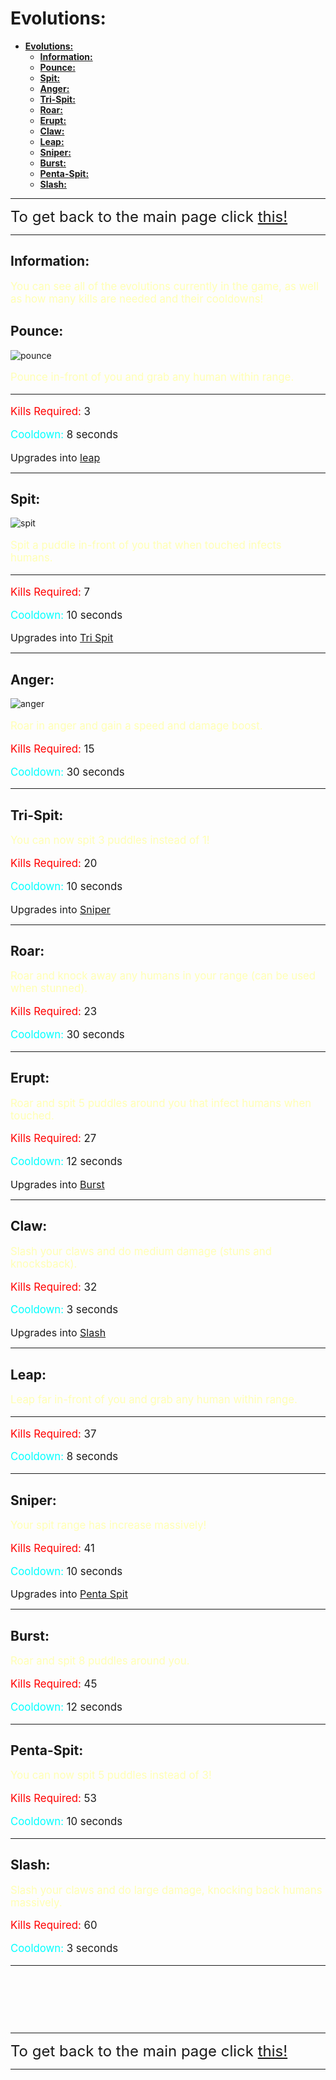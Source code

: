 # **Evolutions:**

- [**Evolutions:**](#evolutions)
  - [**Information:**](#information)
  - [**Pounce:**](#pounce)
  - [**Spit:**](#spit)
  - [**Anger:**](#anger)
  - [**Tri-Spit:**](#tri-spit)
  - [**Roar:**](#roar)
  - [**Erupt:**](#erupt)
  - [**Claw:**](#claw)
  - [**Leap:**](#leap)
  - [**Sniper:**](#sniper)
  - [**Burst:**](#burst)
  - [**Penta-Spit:**](#penta-spit)
  - [**Slash:**](#slash)

---

<font size="5">To get back to the main page click <a href="../Unstable-Labs">this!</a></font>

---

## **Information:**

<div style="font-size:120%;">
  <p><span style="color:rgb(255,255,180);">You can see all of the evolutions currently in the game, as well as how many kills are needed and their cooldowns!</span></p>
</div>

## **Pounce:**

![pounce](https://media.discordapp.net/attachments/175409835557257216/886843970708201472/Pounce.gif?width=580&height=860)

<div style="font-size:120%;">
  <p><span style="color:rgb(255,255,180);">Pounce in-front of you and grab any human within range.</span></p>
</div>

---

<div style="font-size:120%;">
  <p><span style="color:rgb(255,0,0);">Kills Required:</span> 3</p>
</div>

<div style="font-size:120%;">
  <p><span style="color:rgb(0,255,255);">Cooldown:</span> 8 seconds</p>
</div>

<font size="3">Upgrades into  <a href="https://melancholykoi.github.io/Unstable-Labs/evos#leap">leap</a></font>

---

## **Spit:**

![spit](https://cdn.discordapp.com/attachments/175409835557257216/886843271945543730/spit.gif)

<div style="font-size:120%;">
  <p><span style="color:rgb(255,255,180);">Spit a puddle in-front of you that when touched infects humans.</span></p>
</div>

---

<div style="font-size:120%;">
  <p><span style="color:rgb(255,0,0);">Kills Required:</span> 7</p>
</div>

<div style="font-size:120%;">
  <p><span style="color:rgb(0,255,255);">Cooldown:</span> 10 seconds</p>
</div>

<font size="3">Upgrades into  <a href="https://melancholykoi.github.io/Unstable-Labs/evos#tri-spit">Tri Spit</a></font>

---

## **Anger:**

![anger](https://media.tenor.com/images/638111877661cab1287fecac912ceeec/tenor.gif)

<div style="font-size:120%;">
  <p><span style="color:rgb(255,255,180);">Roar in anger and gain a speed and damage boost.</span></p>
</div>

<div style="font-size:120%;">
  <p><span style="color:rgb(255,0,0);">Kills Required:</span> 15</p>
</div>

<div style="font-size:120%;">
  <p><span style="color:rgb(0,255,255);">Cooldown:</span> 30 seconds</p>
</div>

---


## **Tri-Spit:**


<div style="font-size:120%;">
  <p><span style="color:rgb(255,255,180);">You can now spit 3 puddles instead of 1!</span></p>
</div>

<div style="font-size:120%;">
  <p><span style="color:rgb(255,0,0);">Kills Required:</span> 20</p>
</div>

<div style="font-size:120%;">
  <p><span style="color:rgb(0,255,255);">Cooldown:</span> 10 seconds</p>
</div>

<font size="3">Upgrades into  <a href="https://melancholykoi.github.io/Unstable-Labs/evos#sniper">Sniper</a></font>

---

## **Roar:**


<div style="font-size:120%;">
  <p><span style="color:rgb(255,255,180);">Roar and knock away any humans in your range (can be used when stunned).</span></p>
</div>

<div style="font-size:120%;">
  <p><span style="color:rgb(255,0,0);">Kills Required:</span> 23</p>
</div>

<div style="font-size:120%;">
  <p><span style="color:rgb(0,255,255);">Cooldown:</span> 30 seconds</p>
</div>

---

## **Erupt:**


<div style="font-size:120%;">
  <p><span style="color:rgb(255,255,180);">Roar and spit 5 puddles around you that infect humans when touched.</span></p>
</div>

<div style="font-size:120%;">
  <p><span style="color:rgb(255,0,0);">Kills Required:</span> 27</p>
</div>

<div style="font-size:120%;">
  <p><span style="color:rgb(0,255,255);">Cooldown:</span> 12 seconds</p>
</div>

<font size="3">Upgrades into  <a href="https://melancholykoi.github.io/Unstable-Labs/evos#burst">Burst</a></font>

---

## **Claw:**


<div style="font-size:120%;">
  <p><span style="color:rgb(255,255,180);">Slash your claws and do medium damage (stuns and knocksback).</span></p>
</div>

<div style="font-size:120%;">
  <p><span style="color:rgb(255,0,0);">Kills Required:</span> 32</p>
</div>

<div style="font-size:120%;">
  <p><span style="color:rgb(0,255,255);">Cooldown:</span> 3 seconds</p>
</div>

<font size="3">Upgrades into  <a href="https://melancholykoi.github.io/Unstable-Labs/evos#slash">Slash</a></font>

---


## **Leap:**

<div style="font-size:120%;">
  <p><span style="color:rgb(255,255,180);">Leap far in-front of you and grab any human within range.</span></p>
</div>

---

<div style="font-size:120%;">
  <p><span style="color:rgb(255,0,0);">Kills Required:</span> 37</p>
</div>

<div style="font-size:120%;">
  <p><span style="color:rgb(0,255,255);">Cooldown:</span> 8 seconds</p>
</div>

---

## **Sniper:**

<div style="font-size:120%;">
  <p><span style="color:rgb(255,255,180);">Your spit range has increase massively!</span></p>
</div>

<div style="font-size:120%;">
  <p><span style="color:rgb(255,0,0);">Kills Required:</span> 41</p>
</div>

<div style="font-size:120%;">
  <p><span style="color:rgb(0,255,255);">Cooldown:</span> 10 seconds</p>
</div>

<font size="3">Upgrades into  <a href="https://melancholykoi.github.io/Unstable-Labs/evos#penta-spit">Penta Spit</a></font>

---

## **Burst:**

<div style="font-size:120%;">
  <p><span style="color:rgb(255,255,180);">Roar and spit 8 puddles around you.</span></p>
</div>

<div style="font-size:120%;">
  <p><span style="color:rgb(255,0,0);">Kills Required:</span> 45</p>
</div>

<div style="font-size:120%;">
  <p><span style="color:rgb(0,255,255);">Cooldown:</span> 12 seconds</p>
</div>

---

## **Penta-Spit:**

<div style="font-size:120%;">
  <p><span style="color:rgb(255,255,180);">You can now spit 5 puddles instead of 3!</span></p>
</div>

<div style="font-size:120%;">
  <p><span style="color:rgb(255,0,0);">Kills Required:</span> 53</p>
</div>

<div style="font-size:120%;">
  <p><span style="color:rgb(0,255,255);">Cooldown:</span> 10 seconds</p>
</div>

---

## **Slash:**

<div style="font-size:120%;">
  <p><span style="color:rgb(255,255,180);">Slash your claws and do large damage, knocking back humans massively.</span></p>
</div>

<div style="font-size:120%;">
  <p><span style="color:rgb(255,0,0);">Kills Required:</span> 60</p>
</div>

<div style="font-size:120%;">
  <p><span style="color:rgb(0,255,255);">Cooldown:</span> 3 seconds</p>
</div>

---


&nbsp;

&nbsp;

&nbsp;


---

<font size="5">To get back to the main page click <a href="../Unstable-Labs">this!</a></font>

---
